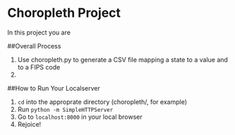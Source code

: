 # Choropleth Project

In this project you are

##Overall Process

1. Use choropleth.py to generate a CSV file mapping a state to a value and to a FIPS code
2.

##How to Run Your Localserver
1. `cd` into the approprate directory (choropleth/, for example)
2. Run `python -m SimpleHTTPServer`
3. Go to `localhost:8000` in your local browser
4. Rejoice!